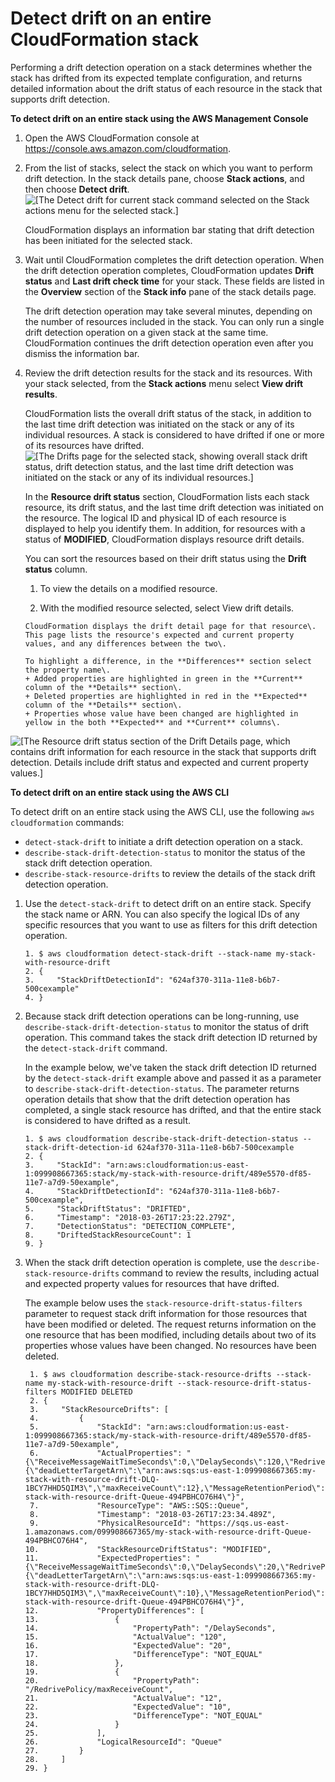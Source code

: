 # Detect drift on an entire CloudFormation stack<a name="detect-drift-stack"></a>

Performing a drift detection operation on a stack determines whether the stack has drifted from its expected template configuration, and returns detailed information about the drift status of each resource in the stack that supports drift detection\.

**To detect drift on an entire stack using the AWS Management Console**

1. Open the AWS CloudFormation console at [https://console\.aws\.amazon\.com/cloudformation](https://console.aws.amazon.com/cloudformation/)\.

1. From the list of stacks, select the stack on which you want to perform drift detection\. In the stack details pane, choose **Stack actions**, and then choose **Detect drift**\.  
![\[The Detect drift for current stack command selected on the Stack actions menu for the selected stack.\]](http://docs.aws.amazon.com/AWSCloudFormation/latest/UserGuide/images/console-stacks-actions-detect-drift-1.png)

   CloudFormation displays an information bar stating that drift detection has been initiated for the selected stack\.

1. Wait until CloudFormation completes the drift detection operation\. When the drift detection operation completes, CloudFormation updates **Drift status** and **Last drift check time** for your stack\. These fields are listed in the **Overview** section of the **Stack info** pane of the stack details page\.

   The drift detection operation may take several minutes, depending on the number of resources included in the stack\. You can only run a single drift detection operation on a given stack at the same time\. CloudFormation continues the drift detection operation even after you dismiss the information bar\.

1. Review the drift detection results for the stack and its resources\. With your stack selected, from the **Stack actions** menu select **View drift results**\.

   CloudFormation lists the overall drift status of the stack, in addition to the last time drift detection was initiated on the stack or any of its individual resources\. A stack is considered to have drifted if one or more of its resources have drifted\.  
![\[The Drifts page for the selected stack, showing overall stack drift status, drift detection status, and the last time drift detection was initiated on the stack or any of its individual resources.\]](http://docs.aws.amazon.com/AWSCloudFormation/latest/UserGuide/images/console-stacks-drifts-overview-1.png)

   In the **Resource drift status** section, CloudFormation lists each stack resource, its drift status, and the last time drift detection was initiated on the resource\. The logical ID and physical ID of each resource is displayed to help you identify them\. In addition, for resources with a status of **MODIFIED**, CloudFormation displays resource drift details\.

   You can sort the resources based on their drift status using the **Drift status** column\.

   1. To view the details on a modified resource\.

     1. With the modified resource selected, select View drift details\.

       CloudFormation displays the drift detail page for that resource\. This page lists the resource's expected and current property values, and any differences between the two\.

       To highlight a difference, in the **Differences** section select the property name\.
       + Added properties are highlighted in green in the **Current** column of the **Details** section\.
       + Deleted properties are highlighted in red in the **Expected** column of the **Details** section\.
       + Properties whose value have been changed are highlighted in yellow in the both **Expected** and **Current** columns\.  
![\[The Resource drift status section of the Drift Details page, which contains drift information for each resource in the stack that supports drift detection. Details include drift status and expected and current property values.\]](http://docs.aws.amazon.com/AWSCloudFormation/latest/UserGuide/images/console-stacks-drifts-drift-details-differences-1.png)

**To detect drift on an entire stack using the AWS CLI**

To detect drift on an entire stack using the AWS CLI, use the following `aws cloudformation` commands:
+ `detect-stack-drift` to initiate a drift detection operation on a stack\.
+ `describe-stack-drift-detection-status` to monitor the status of the stack drift detection operation\.
+ `describe-stack-resource-drifts` to review the details of the stack drift detection operation\.

1. Use the `detect-stack-drift` to detect drift on an entire stack\. Specify the stack name or ARN\. You can also specify the logical IDs of any specific resources that you want to use as filters for this drift detection operation\.

   ```
   1. $ aws cloudformation detect-stack-drift --stack-name my-stack-with-resource-drift
   2. {
   3.     "StackDriftDetectionId": "624af370-311a-11e8-b6b7-500cexample"
   4. }
   ```

1. Because stack drift detection operations can be long\-running, use `describe-stack-drift-detection-status` to monitor the status of drift operation\. This command takes the stack drift detection ID returned by the `detect-stack-drift` command\.

   In the example below, we've taken the stack drift detection ID returned by the `detect-stack-drift` example above and passed it as a parameter to `describe-stack-drift-detection-status`\. The parameter returns operation details that show that the drift detection operation has completed, a single stack resource has drifted, and that the entire stack is considered to have drifted as a result\.

   ```
   1. $ aws cloudformation describe-stack-drift-detection-status --stack-drift-detection-id 624af370-311a-11e8-b6b7-500cexample
   2. {
   3.     "StackId": "arn:aws:cloudformation:us-east-1:099908667365:stack/my-stack-with-resource-drift/489e5570-df85-11e7-a7d9-50example", 
   4.     "StackDriftDetectionId": "624af370-311a-11e8-b6b7-500cexample", 
   5.     "StackDriftStatus": "DRIFTED", 
   6.     "Timestamp": "2018-03-26T17:23:22.279Z", 
   7.     "DetectionStatus": "DETECTION_COMPLETE", 
   8.     "DriftedStackResourceCount": 1
   9. }
   ```

1. When the stack drift detection operation is complete, use the `describe-stack-resource-drifts` command to review the results, including actual and expected property values for resources that have drifted\.

   The example below uses the `stack-resource-drift-status-filters` parameter to request stack drift information for those resources that have been modified or deleted\. The request returns information on the one resource that has been modified, including details about two of its properties whose values have been changed\. No resources have been deleted\.

   ```
    1. $ aws cloudformation describe-stack-resource-drifts --stack-name my-stack-with-resource-drift --stack-resource-drift-status-filters MODIFIED DELETED
    2. {
    3.     "StackResourceDrifts": [
    4.         {
    5.             "StackId": "arn:aws:cloudformation:us-east-1:099908667365:stack/my-stack-with-resource-drift/489e5570-df85-11e7-a7d9-50example", 
    6.             "ActualProperties": "{\"ReceiveMessageWaitTimeSeconds\":0,\"DelaySeconds\":120,\"RedrivePolicy\":{\"deadLetterTargetArn\":\"arn:aws:sqs:us-east-1:099908667365:my-stack-with-resource-drift-DLQ-1BCY7HHD5QIM3\",\"maxReceiveCount\":12},\"MessageRetentionPeriod\":345600,\"MaximumMessageSize\":262144,\"VisibilityTimeout\":60,\"QueueName\":\"my-stack-with-resource-drift-Queue-494PBHCO76H4\"}", 
    7.             "ResourceType": "AWS::SQS::Queue", 
    8.             "Timestamp": "2018-03-26T17:23:34.489Z", 
    9.             "PhysicalResourceId": "https://sqs.us-east-1.amazonaws.com/099908667365/my-stack-with-resource-drift-Queue-494PBHCO76H4", 
   10.             "StackResourceDriftStatus": "MODIFIED", 
   11.             "ExpectedProperties": "{\"ReceiveMessageWaitTimeSeconds\":0,\"DelaySeconds\":20,\"RedrivePolicy\":{\"deadLetterTargetArn\":\"arn:aws:sqs:us-east-1:099908667365:my-stack-with-resource-drift-DLQ-1BCY7HHD5QIM3\",\"maxReceiveCount\":10},\"MessageRetentionPeriod\":345600,\"MaximumMessageSize\":262144,\"VisibilityTimeout\":60,\"QueueName\":\"my-stack-with-resource-drift-Queue-494PBHCO76H4\"}", 
   12.             "PropertyDifferences": [
   13.                 {
   14.                     "PropertyPath": "/DelaySeconds", 
   15.                     "ActualValue": "120", 
   16.                     "ExpectedValue": "20", 
   17.                     "DifferenceType": "NOT_EQUAL"
   18.                 }, 
   19.                 {
   20.                     "PropertyPath": "/RedrivePolicy/maxReceiveCount", 
   21.                     "ActualValue": "12", 
   22.                     "ExpectedValue": "10", 
   23.                     "DifferenceType": "NOT_EQUAL"
   24.                 }
   25.             ], 
   26.             "LogicalResourceId": "Queue"
   27.         }
   28.     ]
   29. }
   ```